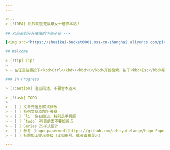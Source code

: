 ```yaml
---
---

<!--
> [!IDEA] 热烈欢迎楚晨曦女士莅临本站！

## 欢迎来到开开曦曦的小院子😀 -->

[<img src="https://shuaikai-bucket0001.oss-cn-shanghai.aliyuncs.com/pic_bed/2025_2/avator-shinubi.png" style="max-width:15%;min-width:10%;float:right;" alt="Github repo" />](https://github.com/captainwc)

## Welcome

> [!tip] Tips
>
> - 在任意位置按下<kbd>Ctrl</kbd>+<kbd>K</kbd>开始检索，按下<kbd>Esc</kbd>取消

### In Progress

> [!caution] 注意简洁，不要舍本逐末

> [!task] TODO
>
> - [ ] 文章元信息样式修改
> - [ ] 系列文章添加折叠框
> - [ ] `li` 往右缩进，特别是手机版
> - [ ] `todo` 列表前面不要加圆点
> - [ ] Series 页样式设计
> - [ ] 参考 [hugo-papermod](https://github.com/adityatelange/hugo-PaperMod/tree/exampleSite)的实现拓展功能
> - [ ] 标题加上提示等级（比如编号、或者直接显示）

---
```

